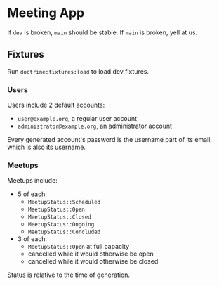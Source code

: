 # Meeting App

If `dev` is broken, `main` should be stable. If `main` is broken, yell at us.

## Fixtures

Run `doctrine:fixtures:load` to load dev fixtures.

### Users

Users include 2 default accounts:
* `user@example.org`, a regular user account
* `administrator@example.org`, an administrator account

Every generated account's password is the username part of its email, which is also its username.

### Meetups

Meetups include:
* 5 of each:
  * `MeetupStatus::Scheduled`
  * `MeetupStatus::Open`
  * `MeetupStatus::Closed`
  * `MeetupStatus::Ongoing`
  * `MeetupStatus::Concluded`
* 3 of each:
  * `MeetupStatus::Open` at full capacity
  * cancelled while it would otherwise be open
  * cancelled while it would otherwise be closed

Status is relative to the time of generation.

